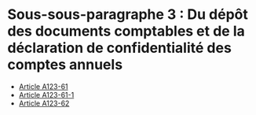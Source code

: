 # Sous-sous-paragraphe 3 : Du dépôt des documents comptables et de la déclaration de confidentialité des comptes annuels

- [Article A123-61](article-a123-61.md)
- [Article A123-61-1](article-a123-61-1.md)
- [Article A123-62](article-a123-62.md)
